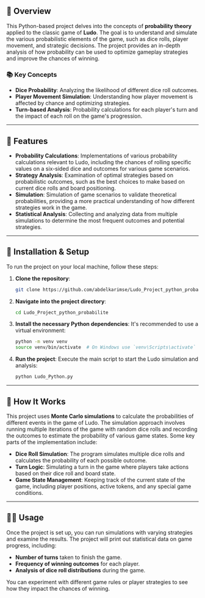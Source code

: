 
## 🚀 **Overview**
This Python-based project delves into the concepts of **probability theory** applied to the classic game of **Ludo**. The goal is to understand and simulate the various probabilistic elements of the game, such as dice rolls, player movement, and strategic decisions. The project provides an in-depth analysis of how probability can be used to optimize gameplay strategies and improve the chances of winning.

### 📚 **Key Concepts**
- **Dice Probability**: Analyzing the likelihood of different dice roll outcomes.
- **Player Movement Simulation**: Understanding how player movement is affected by chance and optimizing strategies.
- **Turn-based Analysis**: Probability calculations for each player's turn and the impact of each roll on the game's progression.

---

## 🔧 **Features**
- **Probability Calculations**: Implementations of various probability calculations relevant to Ludo, including the chances of rolling specific values on a six-sided dice and outcomes for various game scenarios.
- **Strategy Analysis**: Examination of optimal strategies based on probabilistic outcomes, such as the best choices to make based on current dice rolls and board positioning.
- **Simulation**: Simulation of game scenarios to validate theoretical probabilities, providing a more practical understanding of how different strategies work in the game.
- **Statistical Analysis**: Collecting and analyzing data from multiple simulations to determine the most frequent outcomes and potential strategies.

---

## 📝 **Installation & Setup**
To run the project on your local machine, follow these steps:

1. **Clone the repository**:
    ```bash
    git clone https://github.com/abdelkarimse/Ludo_Project_python_probabilite.git
    ```

2. **Navigate into the project directory**:
    ```bash
    cd Ludo_Project_python_probabilite
    ```

3. **Install the necessary Python dependencies**:
    It's recommended to use a virtual environment:
    ```bash
    python -m venv venv
    source venv/bin/activate  # On Windows use `venv\Scripts\activate`
    ```


4. **Run the project**:
    Execute the main script to start the Ludo simulation and analysis:
    ```bash
    python Ludo_Python.py
    ```

---

## 🔬 **How It Works**
This project uses **Monte Carlo simulations** to calculate the probabilities of different events in the game of Ludo. The simulation approach involves running multiple iterations of the game with random dice rolls and recording the outcomes to estimate the probability of various game states. Some key parts of the implementation include:

- **Dice Roll Simulation**: The program simulates multiple dice rolls and calculates the probability of each possible outcome.
- **Turn Logic**: Simulating a turn in the game where players take actions based on their dice roll and board state.
- **Game State Management**: Keeping track of the current state of the game, including player positions, active tokens, and any special game conditions.

---

## 🧑‍💻 **Usage**
Once the project is set up, you can run simulations with varying strategies and examine the results. The project will print out statistical data on game progress, including:

- **Number of turns** taken to finish the game.
- **Frequency of winning outcomes** for each player.
- **Analysis of dice roll distributions** during the game.

You can experiment with different game rules or player strategies to see how they impact the chances of winning.
